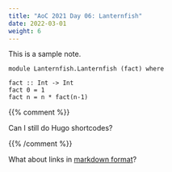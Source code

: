 ```yaml
---
title: "AoC 2021 Day 06: Lanternfish"
date: 2022-03-01
weight: 6
---
```


This is a sample note.

```
module Lanternfish.Lanternfish (fact) where

fact :: Int -> Int
fact 0 = 1
fact n = n * fact(n-1)
```

{{% comment %}}

Can I still do Hugo shortcodes?

{{% /comment %}}

What about links in [markdown format](http://example.com)?
